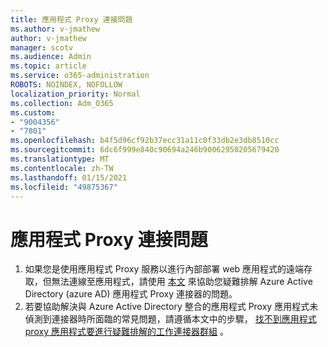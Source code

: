 ```yaml
---
title: 應用程式 Proxy 連接問題
ms.author: v-jmathew
author: v-jmathew
manager: scotv
ms.audience: Admin
ms.topic: article
ms.service: o365-administration
ROBOTS: NOINDEX, NOFOLLOW
localization_priority: Normal
ms.collection: Adm_O365
ms.custom:
- "9004356"
- "7801"
ms.openlocfilehash: b4f5d96cf92b37ecc31a11c0f33db2e3db8510cc
ms.sourcegitcommit: 6dc6f999e840c90694a246b90062950205679420
ms.translationtype: MT
ms.contentlocale: zh-TW
ms.lasthandoff: 01/15/2021
ms.locfileid: "49875367"
---
```

# <a name="app-proxy-connection-issue"></a>應用程式 Proxy 連接問題

1. 如果您是使用應用程式 Proxy 服務以進行內部部署 web 應用程式的遠端存取，但無法連線至應用程式，請使用 [本文](https://docs.microsoft.com/azure/active-directory/manage-apps/application-proxy-debug-connectors) 來協助您疑難排解 Azure Active Directory (azure AD) 應用程式 Proxy 連接器的問題。
2. 若要協助解決與 Azure Active Directory 整合的應用程式 Proxy 應用程式未偵測到連接器時所面臨的常見問題，請遵循本文中的步驟， [找不到應用程式 proxy 應用程式要進行疑難排解的工作連接器群組](https://docs.microsoft.com/azure/active-directory/application-proxy-connectivity-no-working-connector) 。
